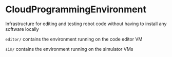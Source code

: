CloudProgrammingEnvironment
===========================

Infrastructure for editing and testing robot code without having to install any software locally

`editor/` contains the environment running on the code editor VM

`sim/` contains the environment running on the simulator VMs
